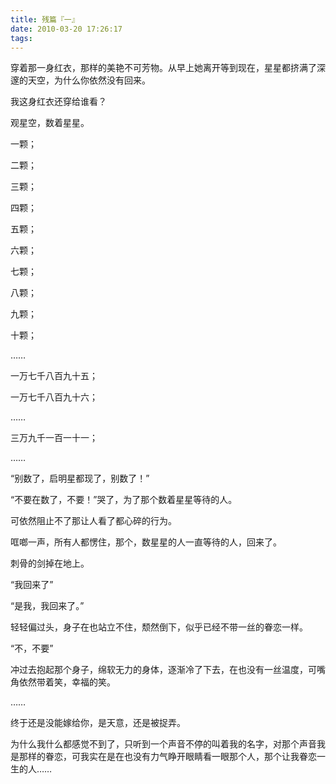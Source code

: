 ```yaml
---
title: 残篇『一』
date: 2010-03-20 17:26:17
tags:
---
```


穿着那一身红衣，那样的美艳不可芳物。从早上她离开等到现在，星星都挤满了深邃的天空，为什么你依然没有回来。

我这身红衣还穿给谁看？

观星空，数着星星。

一颗；

二颗；

三颗；

四颗；

五颗；

六颗；

七颗；

八颗；

九颗；

十颗；

……

一万七千八百九十五；

一万七千八百九十六；

……

三万九千一百一十一；

……

“别数了，启明星都现了，别数了！”

“不要在数了，不要！”哭了，为了那个数着星星等待的人。

可依然阻止不了那让人看了都心碎的行为。

哐啷一声，所有人都愣住，那个，数星星的人一直等待的人，回来了。

刺骨的剑掉在地上。

“我回来了”

“是我，我回来了。”

轻轻偏过头，身子在也站立不住，颓然倒下，似乎已经不带一丝的眷恋一样。

“不，不要”

冲过去抱起那个身子，绵软无力的身体，逐渐冷了下去，在也没有一丝温度，可嘴角依然带着笑，幸福的笑。

……

终于还是没能嫁给你，是天意，还是被捉弄。

为什么我什么都感觉不到了，只听到一个声音不停的叫着我的名字，对那个声音我是那样的眷恋，可我实在是在也没有力气睁开眼睛看一眼那个人，那个让我眷恋一生的人……